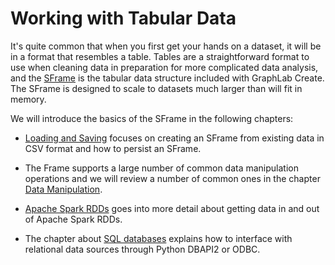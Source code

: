 <script src="../turi/js/recview.js"></script>
# Working with Tabular Data

It's quite common that when you first get your hands on a dataset, it will be
in a format that resembles a table. Tables are a straightforward format to use
when cleaning data in preparation for more complicated data analysis, and the
[SFrame](https://turi.com/products/create/docs/generated/graphlab.SFrame.html)
is the tabular data structure included with GraphLab Create. The SFrame is
designed to scale to datasets much larger than will fit in memory.

We will introduce the basics of the SFrame in the following chapters:

* [Loading and Saving](sframe-intro.md) focuses on creating an SFrame from existing data in CSV format and how to persist an SFrame.

* The Frame supports a large number of common data manipulation operations and we will review a number of common ones in the chapter [Data Manipulation](data-manipulation.md).

* [Apache Spark RDDs](../data_formats_and_sources/spark_integration.md) goes into more detail about getting data in and out of Apache Spark RDDs.

* The chapter about [SQL databases](../data_formats_and_sources/sql_integration.md) explains how to interface with relational data sources through Python DBAPI2 or ODBC.
